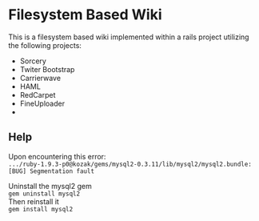 # Filesystem Based Wiki

This is a filesystem based wiki implemented within a rails project utilizing the following projects:

- Sorcery
- Twiter Bootstrap
- Carrierwave
- HAML
- RedCarpet
- FineUploader
- 
## Help

Upon encountering this error:  
`.../ruby-1.9.3-p0@kozak/gems/mysql2-0.3.11/lib/mysql2/mysql2.bundle: [BUG] Segmentation fault`

Uninstall the mysql2 gem  
`gem uninstall mysql2`  
Then reinstall it  
`gem install mysql2`

